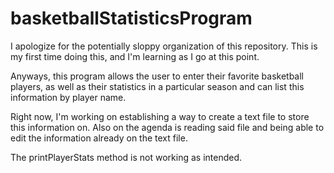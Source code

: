 # basketballStatisticsProgram

I apologize for the potentially sloppy organization of this repository. This is my first time doing this, and I'm learning as I go at this point.

Anyways, this program allows the user to enter their favorite basketball players, as well as their statistics in a particular season and can list this information by player name. 

Right now, I'm working on establishing a way to create a text file to store this information on. Also on the agenda is reading said file and being able to edit the information already on the text file.

The printPlayerStats method is not working as intended.
